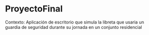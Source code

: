 # ProyectoFinal
Contexto: Aplicación de escritorio que simula la libreta que usaria un guardia de seguridad durante su jornada en un conjunto residencial

